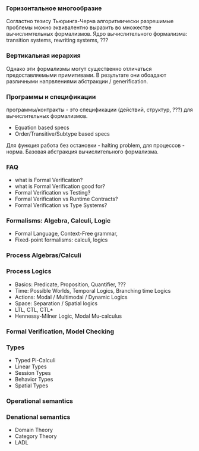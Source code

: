 ### Горизонтальное многообразие
Согластно тезису Тьюринга-Черча алгоритмически разрешимые проблемы можно эквивалентно выразить 
во множестве вычислимтельных формализмов. 
Ядро вычислительного формализма: transition systems, rewriting systems, ???

### Вертикальная иерархия
Однако эти формализмы могут существенно отличаться предоставляемыми примитивами. 
В результате они обоадают различными напрвлениями абстракции / generification.

### Программы и спецификации
программы/контракты - это спецификации (действий, структур, ???) для вычислительных формализмов.
- Equation based specs
- Order/Transitive/Subtype based specs

Для функция работа без остановки - halting problem, для процессов - норма.
Базовая абстракция вычислительного формализма.

### FAQ
- what is Formal Verification?
- what is Formal Verification good for?
- Formal Verification vs Testing?
- Formal Verification vs Runtime Contracts?
- Formal Verification vs Type Systems?

### Formalisms: Algebra, Calculi, Logic
- Formal Language, Context-Free grammar, 
- Fixed-point formalisms: calculi, logics

### Process Algebras/Calculi

### Process Logics
- Basics: Predicate, Proposition, Quantifier, ???
- Time: Possible Worlds, Temporal Logics, Branching time Logics
- Actions: Modal / Multimodal / Dynamic Logics
- Space: Separation / Spatial logics
- LTL, CTL, CTL*
- Hennessy-Milner Logic, Modal Mu-calculus

### Formal Verification, Model Checking

### Types
- Typed Pi-Calculi
- Linear Types
- Session Types
- Behavior Types
- Spatial Types

### Operational semantics

### Denational semantics
- Domain Theory
- Category Theory
- LADL
